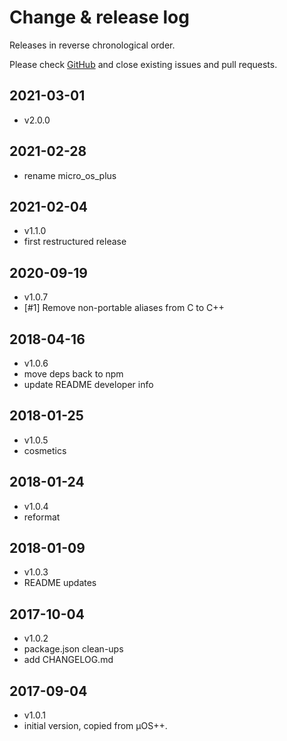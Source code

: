 # Change & release log

Releases in reverse chronological order.

Please check
[GitHub](https://github.com/micro-os-plus/diag-trace-xpack/issues/)
and close existing issues and pull requests.

## 2021-03-01

- v2.0.0

## 2021-02-28

- rename micro_os_plus

## 2021-02-04

- v1.1.0
- first restructured release

## 2020-09-19

- v1.0.7
- [#1] Remove non-portable aliases from C to C++

## 2018-04-16

- v1.0.6
- move deps back to npm
- update README developer info

## 2018-01-25

- v1.0.5
- cosmetics

## 2018-01-24

- v1.0.4
- reformat

## 2018-01-09

- v1.0.3
- README updates

## 2017-10-04

- v1.0.2
- package.json clean-ups
- add CHANGELOG.md

## 2017-09-04

- v1.0.1
- initial version, copied from µOS++.
